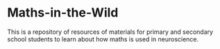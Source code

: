 # Maths-in-the-Wild
This is a repository of resources of materials for primary and secondary school students to learn about how maths is used in neuroscience.
